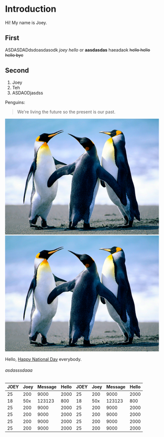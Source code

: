 # Introduction

Hi! My name is Joey. 

## First

ASDASDADdsdoasdasodk _joey hello_ or **aasdasdas** haeadaok ~~hello hello hello bye~~

## Second

1. Joey
2. Teh
3. ASDAODjasdss

Penguins: 
> We're living the future so
> the present is our past.

![gras](imgs/Penguins.jpg) ![gras](imgs/Penguins.jpg)

Hello, [Happy National Day](http://google.com/) everybody.

###### asdasssdaaa

| JOEY| Joey | Message | Hello |  JOEY| Joey | Message | Hello | 
|---- | ---- | --- | --- |---- | ---- | --- | --- |
| 25  | 200  | 9000 | 2000 |  25  | 200  | 9000 | 2000 |
| 18  | 50x  | 123123 | 800 |  18  | 50x  | 123123 | 800 |
| 25  | 200  | 9000 | 2000 |  25  | 200  | 9000 | 2000 |
| 25  | 200  | 9000 | 2000 |  25  | 200  | 9000 | 2000 |
| 25  | 200  | 9000 | 2000 |  25  | 200  | 9000 | 2000 |
| 25  | 200  | 9000 | 2000 |  25  | 200  | 9000 | 2000 |

